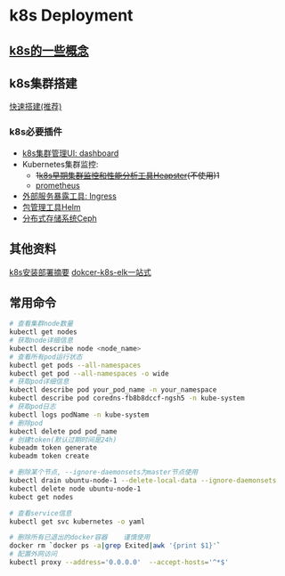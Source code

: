 # k8s Deployment

## [k8s的一些概念](../../doc/k8s/k8s%20base%20document.md)

## k8s集群搭建
[快速搭建(推荐)](../../doc/k8s/k8s%20cluster%20build.md)

### k8s必要插件
- [k8s集群管理UI: dashboard](plugins/dashboard/dashboard.md)
- Kubernetes集群监控:
    - ~~1[k8s早期集群监控和性能分析工具Heapster](plugins/Heapster/Heapster.md)(不使用)1~~
    - [prometheus](plugins/prometheus/prometheus.md)
- [外部服务暴露工具: Ingress](plugins/ingress/ingress.md)
- [包管理工具Helm](plugins/Helm/helm.md)
- [分布式存储系统Ceph](plugins/ceph/ceph.md)



## 其他资料
[k8s安装部署摘要](./k8s集群部署操作手册.pdf)
[dokcer-k8s-elk一站式](https://www.qikqiak.com/k8s-book/)


## 常用命令

```bash
# 查看集群node数量
kubectl get nodes
# 获取node详细信息
kubectl describe node <node_name>
# 查看所有pod运行状态
kubectl get pods --all-namespaces
kubectl get pod --all-namespaces -o wide
# 获取pod详细信息
kubectl describe pod your_pod_name -n your_namespace
kubectl describe pod coredns-fb8b8dccf-ngsh5 -n kube-system
# 获取pod日志
kubectl logs podName -n kube-system
# 删除pod
kubectl delete pod pod_name
# 创建token(默认过期时间是24h)
kubeadm token generate
kubeadm token create

# 删除某个节点, --ignore-daemonsets为master节点使用
kubectl drain ubuntu-node-1 --delete-local-data --ignore-daemonsets
kubectl delete node ubuntu-node-1
kubect get nodes

# 查看service信息
kubectl get svc kubernetes -o yaml

# 删除所有已退出的docker容器    谨慎使用
docker rm `docker ps -a|grep Exited|awk '{print $1}'`
# 配置外网访问
kubectl proxy --address='0.0.0.0'  --accept-hosts='^*$'
```